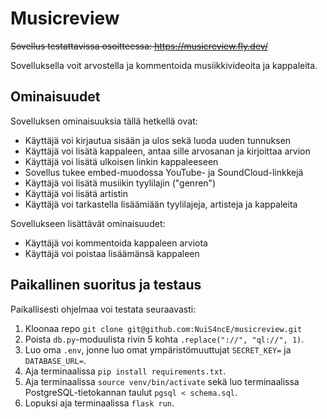 # Musicreview 

~~Sovellus testattavissa osoitteessa: https://musicreview.fly.dev/~~

Sovelluksella voit arvostella ja kommentoida musiikkivideoita ja kappaleita. 

## Ominaisuudet

Sovelluksen ominaisuuksia tällä hetkellä ovat: 

* Käyttäjä voi kirjautua sisään ja ulos sekä luoda uuden tunnuksen 
* Käyttäjä voi lisätä kappaleen, antaa sille arvosanan ja kirjoittaa arvion 
* Käyttäjä voi lisätä ulkoisen linkin kappaleeseen
* Sovellus tukee embed-muodossa YouTube- ja SoundCloud-linkkejä
* Käyttäjä voi lisätä musiikin tyylilajin ("genren") 
* Käyttäjä voi lisätä artistin
* Käyttäjä voi tarkastella lisäämiään tyylilajeja, artisteja ja kappaleita 


Sovellukseen lisättävät ominaisuudet: 
* Käyttäjä voi kommentoida kappaleen arviota 
* Käyttäjä voi poistaa lisäämänsä kappaleen 

## Paikallinen suoritus ja testaus

Paikallisesti ohjelmaa voi testata seuraavasti: 
1. Kloonaa repo `git clone git@github.com:NuiS4ncE/musicreview.git`
2. Poista `db.py`-moduulista rivin 5 kohta `.replace("://", "ql://", 1)`.
3. Luo oma `.env`, jonne luo omat ympäristömuuttujat `SECRET_KEY=` ja `DATABASE_URL=`.
4. Aja terminaalissa `pip install requirements.txt`. 
5. Aja terminaalissa `source venv/bin/activate` sekä luo terminaalissa PostgreSQL-tietokannan taulut `pgsql < schema.sql`.
6. Lopuksi aja terminaalissa `flask run`.
